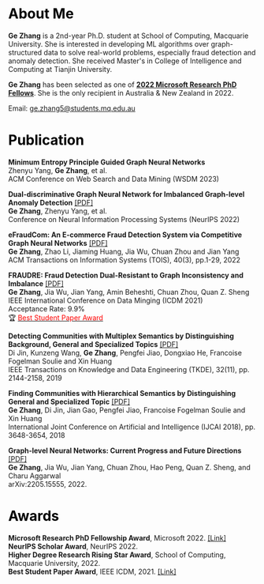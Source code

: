 # <font color=black>About Me</font>

**Ge Zhang** is a 2nd-year Ph.D. student at School of Computing, Macquarie University. She is interested in developing ML algorithms over graph-structured data to solve real-world problems, especially fraud detection and anomaly detection. She received Master's in College of Intelligence and Computing at Tianjin University.

**Ge Zhang** has been selected as one of [**2022 Microsoft Research PhD Fellows**](https://www.microsoft.com/en-us/research/academic-program/phd-fellowship/2022-recipients/). She is the only recipient in Australia & New Zealand in 2022.<cr>
 
Email: ge.zhang5@students.mq.edu.au<br>

# <font color=black>Publication</font>

**Minimum Entropy Principle Guided Graph Neural Networks**<br>
Zhenyu Yang, **Ge Zhang**, et al. <br>
ACM Conference on Web Search and Data Mining (WSDM 2023)

**Dual-discriminative Graph Neural Network for Imbalanced Graph-level Anomaly Detection** [[PDF]](https://openreview.net/forum?id=d6mf9AFoR-O)<br>
**Ge Zhang**, Zhenyu Yang, et al.<br>
Conference on Neural Information Processing Systems (NeurIPS 2022)

**eFraudCom: An E-commerce Fraud Detection System via Competitive Graph Neural Networks** [[PDF]](https://dl.acm.org/doi/pdf/10.1145/3474379)<br>
**Ge Zhang**, Zhao Li, Jiaming Huang, Jia Wu, Chuan Zhou and Jian Yang<br>
ACM Transactions on Information Systems (TOIS), 40(3), pp.1-29, 2022


**FRAUDRE: Fraud Detection Dual-Resistant to Graph Inconsistency and Imbalance** [[PDF]](https://ieeexplore.ieee.org/stamp/stamp.jsp?tp=&arnumber=9679178)<br>
**Ge Zhang**, Jia Wu, Jian Yang, Amin Beheshti, Chuan Zhou, Quan Z. Sheng<br>
IEEE International Conference on Data Minging (ICDM 2021)<br>
Acceptance Rate: 9.9%<br>
 🏆 [<font color=red>Best Student Paper Award</font>](https://icdm2021.auckland.ac.nz/awards/)

**Detecting Communities with Multiplex Semantics by Distinguishing Background, General and Specialized Topics** [[PDF]](https://ieeexplore.ieee.org/stamp/stamp.jsp?tp=&arnumber=8832212)<br>
Di Jin, Kunzeng Wang, **Ge Zhang**, Pengfei Jiao, Dongxiao He, Francoise Fogelman Soulie and Xin Huang<br>
IEEE Transactions on Knowledge and Data Engineering (TKDE), 32(11), pp. 2144-2158, 2019

**Finding Communities with Hierarchical Semantics by Distinguishing General and Specialized Topic** [[PDF]](https://www.ijcai.org/proceedings/2018/0507.pdf)<br>
**Ge Zhang**, Di Jin, Jian Gao, Pengfei Jiao, Francoise Fogelman Soulie and Xin Huang<br>
International Joint Conference on Artificial and Intelligence (IJCAI 2018), pp. 3648-3654, 2018

**Graph-level Neural Networks: Current Progress and Future Directions** [[PDF]](https://arxiv.org/pdf/2205.15555.pdf)<br>
**Ge Zhang**, Jia Wu, Jian Yang, Chuan Zhou, Hao Peng, Quan Z. Sheng, and Charu Aggarwal<br>
arXiv:2205.15555, 2022.

# <font color=black>Awards</font>
 
**Microsoft Research PhD Fellowship Award**, Microsoft 2022. [[Link]](https://www.microsoft.com/en-us/research/academic-program/phd-fellowship/2022-recipients/)<br>
**NeurIPS Scholar Award**, NeurIPS 2022.<br>
**Higher Degree Research Rising Star Award**, School of Computing, Macquarie University, 2022.<br>
**Best Student Paper Award**, IEEE ICDM, 2021. [[Link]](https://icdm2021.auckland.ac.nz/awards/)<br>

